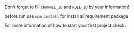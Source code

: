 Don't forget to fill `CHANNEL_ID` and `ROLE_ID` by your information!

before run use `npm install` for install all requirement package

For more information of how to start your first project check: 
